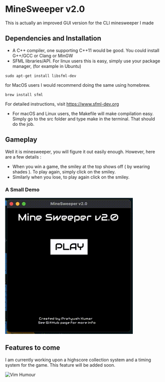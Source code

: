 # MineSweeper v2.0
This is actually an improved GUI version for the CLI minesweeper I made

## Dependencies and Installation
* A C++ compiler, one supporting C++11 would be good. You could install G++/GCC or Clang or MinGW
* SFML libraries/API. For linux users this is easy, simply use your package manager, (for example in Ubuntu)
```shell
sudo apt-get install libsfml-dev
```
for MacOS users I would recommend doing the same using homebrew. 
```shell
brew install sfml
```
For detailed instructions, visit https://www.sfml-dev.org
* For macOS and Linux users, the Makefile will make compilation easy. Simply go to the src folder and type make in the terminal. That should do the job.
## Gameplay
Well it is minesweeper, you will figure it out easily enough. However, here are a few details :
* When you win a game, the smiley at the top shows off ( by wearing shades ). To play again, simply click on the smiley.
* Similarly when you lose, to play again click on the smiley.

### A Small Demo
![A Small Demo](https://github.com/PK-cod3ch3mist/MineSweeperG/blob/main/assets/demos/Screen%20Recording%202021-01-12%20at%2010.37.04%20AM.gif)

## Features to come
I am currently working upon a highscore collection system and a timing system for the game. This feature will be added soon.

![Vim Humour](https://www.vim.org/images/vim_created.gif)
